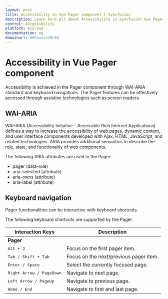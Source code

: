 ```yaml
---
layout: post
title: Accessibility in Vue Pager component | Syncfusion
description: Learn here all about Accessibility in Syncfusion Vue Pager component of Syncfusion Essential JS 2 and more.
control: Accessibility 
platform: ej2-vue
documentation: ug
domainurl: ##DomainURL##
---
```


# Accessibility in Vue Pager component

Accessibility is achieved in the Pager component through WAI-ARIA standard and keyboard navigations.  The Pager features can be effectively accessed through assistive technologies such as screen readers.

## WAI-ARIA

WAI-ARIA (Accessibility Initiative – Accessible Rich Internet Applications) defines a way to increase the accessibility of web pages, dynamic content, and user interface components developed with Ajax, HTML, JavaScript, and related technologies. ARIA provides additional semantics to describe the role, state, and functionality of web components.

The following ARIA attributes are used in the Pager:
* pager (data-role)
* aria-selected (attribute)
* aria-owns (attribute)
* aria-label (attribute)

## Keyboard navigation

Pager functionalities can be interactive with keyboard shortcuts.

The following keyboard shortcuts are supported by the Pager.

Interaction Keys | Description
-----|-----
<b>Pager</b>||
<kbd>Alt + J</kbd> | Focus on the first pager item.
<kbd>Tab / Shift + Tab</kbd> | Focus on the next/previous pager item.
<kbd>Enter / Space</kbd> | Select the currently focused page.
<kbd>Right Arrow / PageDown</kbd> | Navigate to next page.
<kbd>Left Arrow / PageUp</kbd> | Navigate to previous page.
<kbd>Home / End</kbd> | Navigate to first and last page.
